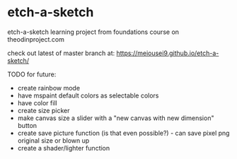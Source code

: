 # etch-a-sketch
etch-a-sketch learning project from foundations course on theodinproject.com

check out latest of master branch at: https://meiousei9.github.io/etch-a-sketch/


TODO for future:
- create rainbow mode
- have mspaint default colors as selectable colors
- have color fill
- create size picker
- make canvas size a slider with a "new canvas with new dimension" button
- create save picture function (is that even possible?) - can save pixel png original size or blown up 
- create a shader/lighter function